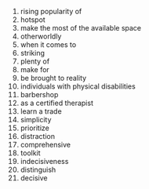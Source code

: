 1. rising popularity of 
2. hotspot
3. make the most of the available space
4. otherworldly
5. when it comes to
6. striking
7. plenty of
8. make for
9. be brought to reality
10. individuals with physical disabilities
11. barbershop
12. as a certified therapist
13. learn a trade
14. simplicity
15. prioritize
16. distraction
17. comprehensive
18. toolkit
19. indecisiveness
20. distinguish
21. decisive